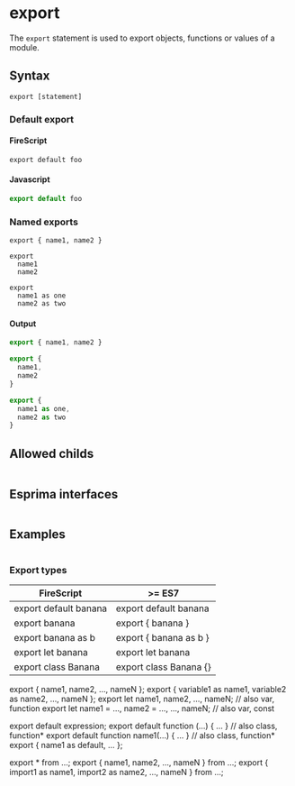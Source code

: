 export
======

The `export` statement is used to export objects, functions or values of a module.

Syntax
------

```
export [statement]
```

### Default export

#### FireScript

```fire
export default foo
```

#### Javascript

```js
export default foo
```

### Named exports

```fire
export { name1, name2 }

export
  name1
  name2

export
  name1 as one
  name2 as two
```

#### Output

```js
export { name1, name2 }

export {
  name1,
  name2
}

export {
  name1 as one,
  name2 as two
}
```

Allowed childs
--------------

```

```

Esprima interfaces
------------------

```ts

```

Examples
--------

```fire

```

### Export types

| FireScript            | >= ES7                 |
| --------------------- | ---------------------- |
| export default banana | export default banana  |
| export banana         | export { banana }      |
| export banana as b    | export { banana as b } |
| export let banana     | export let banana      |
| export class Banana   | export class Banana {} |


export { name1, name2, …, nameN };
export { variable1 as name1, variable2 as name2, …, nameN };
export let name1, name2, …, nameN; // also var, function
export let name1 = …, name2 = …, …, nameN; // also var, const

export default expression;
export default function (…) { … } // also class, function*
export default function name1(…) { … } // also class, function*
export { name1 as default, … };

export * from …;
export { name1, name2, …, nameN } from …;
export { import1 as name1, import2 as name2, …, nameN } from …;
